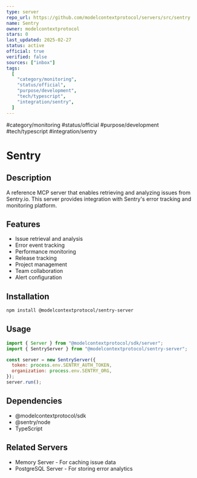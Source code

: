 ```yaml
---
type: server
repo_url: https://github.com/modelcontextprotocol/servers/src/sentry
name: Sentry
owner: modelcontextprotocol
stars: 0
last_updated: 2025-02-27
status: active
official: true
verified: false
sources: ["inbox"]
tags:
  [
    "category/monitoring",
    "status/official",
    "purpose/development",
    "tech/typescript",
    "integration/sentry",
  ]
---
```


#category/monitoring #status/official #purpose/development #tech/typescript #integration/sentry

# Sentry

## Description

A reference MCP server that enables retrieving and analyzing issues from Sentry.io. This server provides integration with Sentry's error tracking and monitoring platform.

## Features

- Issue retrieval and analysis
- Error event tracking
- Performance monitoring
- Release tracking
- Project management
- Team collaboration
- Alert configuration

## Installation

```bash
npm install @modelcontextprotocol/sentry-server
```

## Usage

```javascript
import { Server } from "@modelcontextprotocol/sdk/server";
import { SentryServer } from "@modelcontextprotocol/sentry-server";

const server = new SentryServer({
  token: process.env.SENTRY_AUTH_TOKEN,
  organization: process.env.SENTRY_ORG,
});
server.run();
```

## Dependencies

- @modelcontextprotocol/sdk
- @sentry/node
- TypeScript

## Related Servers

- Memory Server - For caching issue data
- PostgreSQL Server - For storing error analytics
